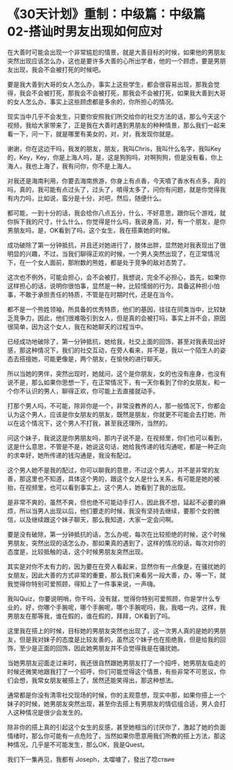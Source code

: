 # 《30天计划》重制：中级篇：中级篇02-搭讪时男友出现如何应对

在大善时可能会出现一个非常尴尬的情景，就是大善目标的时候，如果他的男朋友突然出现应该怎么办，这也是要许多大善的心所出学者，他的一个顾虑，要是男朋友出现，我会不会被打死的时候吧。

要是我大善到大哥的女人怎么办，事实上这些学生，都会很容易出现，那我会觉得，我会不会被打死，那我会不会被打死，那我会不会被打死，如果我大善到大哥的女人怎么办，事实上这些顾虑都是多余的，你所担心的情况。

现实当中几乎不会发生，只要你安照我们所交给你的社交方法的话，那么今天这个视频，我给大家带来了，正是我在大善时遇到男朋友的种种情景，那么我们一起来看一下，问一下，就是哪里有美女的，对，对，我发现你就是。

谢谢，你在这边干吗，我发的朋友，朋友，我叫Chris，我叫什么名字，我叫Key的，Key，Key，你是上海人吗，是，这是狗狗吗，对啊狗狗，但是没有看，你上海人，我也上海了，我有问你，你不是上海人。

对我还是海南利用，你要去海南旅游，你身上有点香，今天噴了香水有点多，真的吗，真的，我可能有点过头了，过头了，噴得太多了，问你有问题，就是你觉得我有内力吗，比如说，蛮分是十分，对吧，然后，随便什么。

都可能，一到十分的话，我会给你八点五分，什么，不好意思，跟你玩个游戏，就你拆下我的尺寸，什么什么，你觉得是什么吗，我说身高，对，有一个朋友，是你男朋友吗，是，OK看到了吗，这个女生，我在搭乘她的时候。

成功破除了第一分钟抵抗，并且还对她进行了，肢体出胖，显然她对我表现出了很明显的兴趣，不过，当我们聊得正欢的时候，一个男人突然出现了，在正常情况下，在一个女人面前，那附数的熊姓，都是处于竞争的敌对态势了。

这次也不例外，可能会担心，会不会被打，我想说，完全不必担心，首先，如果你这样担心的话，说明你很怕事，显然是一种，比较懦弱的行为，具备这种担小怕事，不敢于承担责任的特质，不管是在时期时代，还是在当今。

都不是一个熊姓领袖，所具备的优秀特质，他们的基因，往往在同类当中，比较缺乏竞争力，因此，他们很难吸引到女人，但是真的会被打吗，事实上并不会，原因很简单，因为这个女人，我在和她聊天的过程当中。

已经成功地破除了，第一分钟抵抗，她给我，社交上面的回饰，甚至对我表现出好感，那这种情况下，我们的社交互动，在旁人看来，并不是，我以一个陌生人的姿态去搭擅她，可能更像是，两个朋友，在愉快的进行聊天。

所以当她的男伴，突然出现时，她就问，这个是你朋友，女的也没有座身，也没有说不是，那么如果你思想一下，在正常情况下，有一天你看到了你的女朋友，和一个你不认识的男人，聊得正欢，你可能上去直接就动手。

打那个男人吗，不可能，除非你是一个，非常没教养的人，那一般情况下，你都会认为这个男人，应该是你女朋友的朋友，既然是朋友，你就更不可能会去打她，所以在这个情况下，这个男人不打我，甚至我还理所，当然的。

问这个妹子，我说这是你男朋友吗，那内子说不是，在视频里，你们也可以看到，这是什么意思，不管是不是，她说这句话，她给我传递的钱沟通呢，都是一种正向的求幸好，她所传递的钱沟通是，我没有配过。

这个男人她不是我的配过，你可以聊我的意思，不过这个男人，并不是非常的友善，那这里也不知道，具体这个男的，跟这个女人是什么关系，有可能是她的被抬，在视频里，也可以看到事实上，这个男人，她看到了我的出现。

是非常不爽的，虽然不爽，但也绝不可能动手打人，因此我不想，延起不必要的麻烦，所以当男人出现以后，他们要走的时候，我没有坚持去继续，要那个女的微信，以及继续跟这个妹子聊天，那么我知道，大家一定会问啊。

要是没有破除，第一分钟抵抗的话，怎么办呢，每次在比较拒绝的时候，这个时候男朋友，突然出现的话怎么办，那如果真的遇到了，这样的情况的话，每次对你的态度是，比较抵触的话，这个时候男朋友突然出现。

其实是对你不太有力的，因为要在在旁人看起来，显然你有一点像是，在骚扰她的女朋友，因此大善的方式非常的重要，那么我们来看另一段大善，办，等一下，就我觉得你特别可爱照顾，得知上了一件事来说，一声嗨。

我叫Quiz，你要说明哨，你干吗，没有就，觉得你特别可爱照顾，你是学什么专业的，好，你哪个手腕呢，哪个手腕呢，哪个手腕呢吗，我，我唱一内，这样，我男朋友在那等我，谁在假的，谁在假的，拜拜，OK看到了吗。

这里我在搭上的时候，目标她的男朋友突然也出现了，这一次男人真的是她的男朋友，但是我对妹子的态度是比较友善的，虽然这个妹子也在拒绝我，但是给我的回饰，至少是正面的回饰，因此她男朋友并不会觉得我是在骚扰她。

当她男朋友迎面走过来时，我还很自然跟她男朋友打了一个招呼，她男朋友临走的时候还微笑地跟我打了一个招呼，你们可能觉得这个情景，有些非常不可思议，你们会想，我常女朋友被搭上了，居然还能笑得出，那这种想法。

通常都是你没有清零社交现场的时候，你的主观意想，现实中那，如果你搭上一个妹子的时候，她男朋友突然出现，甚至你去搭上有男朋友的情侣组合适，男人会打人这种情况是很少会发生的。

除非你的搭上真的引起这个女生的反感，甚至她相当的讨厌你了，激起了她的负面情绪时，那么你可能有一点危险了，当然如果你愿意用我们所教的搭上方法，那这种情况，几乎是不可能发生，那么OK，我是Quest。

我们下一集再见，我都有 Joseph，太噹噱了，發出了唸ствие